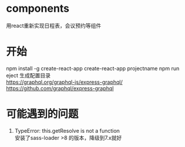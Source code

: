 # components
用react重新实现日程表，会议预约等组件

# 开始       
npm install -g create-react-app
create-react-app projectname 
npm run eject 生成配置目录        
https://graphql.org/graphql-js/express-graphql/ 
https://github.com/graphql/express-graphql

# 可能遇到的问题    
1. TypeError: this.getResolve is not a function     
安装了sass-loader >8 的版本，降级到7.x就好  